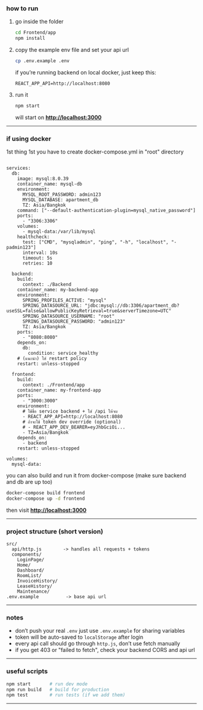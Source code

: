 ### how to run

1. go inside the folder

   ```bash
   cd Frontend/app
   npm install
   ```
2. copy the example env file and set your api url

   ```bash
   cp .env.example .env
   ```

   if you’re running backend on local docker, just keep this:

   ```
   REACT_APP_API=http://localhost:8080
   ```
3. run it

   ```bash
   npm start
   ```

   will start on **[http://localhost:3000](http://localhost:3000)**

---

### if using docker

1st thing 1st you have to create docker-compose.yml in "root" directory
```version: '3.8'

services:
  db:
    image: mysql:8.0.39
    container_name: mysql-db
    environment:
      MYSQL_ROOT_PASSWORD: admin123
      MYSQL_DATABASE: apartment_db
      TZ: Asia/Bangkok
    command: ["--default-authentication-plugin=mysql_native_password"]
    ports:
      - "3306:3306"
    volumes:
      - mysql-data:/var/lib/mysql
    healthcheck:
      test: ["CMD", "mysqladmin", "ping", "-h", "localhost", "-padmin123"]
      interval: 10s
      timeout: 5s
      retries: 10

  backend:
    build:
      context: ./Backend
    container_name: my-backend-app
    environment:
      SPRING_PROFILES_ACTIVE: "mysql"
      SPRING_DATASOURCE_URL: "jdbc:mysql://db:3306/apartment_db?useSSL=false&allowPublicKeyRetrieval=true&serverTimezone=UTC"
      SPRING_DATASOURCE_USERNAME: "root"
      SPRING_DATASOURCE_PASSWORD: "admin123"
      TZ: Asia/Bangkok
    ports:
      - "8080:8080"
    depends_on:
      db:
        condition: service_healthy
    # (แนะนำ) ใส่ restart policy
    restart: unless-stopped

  frontend:
    build:
      context: ./Frontend/app
    container_name: my-frontend-app
    ports:
      - "3000:3000"
    environment:
      # ใช้ชื่อ service backend + ใส่ /api ให้จบ
      - REACT_APP_API=http://localhost:8080
      # ถ้าจะใช้ token dev override (optional)
      # - REACT_APP_DEV_BEARER=eyJhbGciOi...
      - TZ=Asia/Bangkok
    depends_on:
      - backend
    restart: unless-stopped

volumes:
  mysql-data:
```

you can also build and run it from docker-compose
(make sure backend and db are up too)

```bash
docker-compose build frontend
docker-compose up -d frontend
```

then visit **[http://localhost:3000](http://localhost:3000)**

---

### project structure (short version)

```
src/
  api/http.js        -> handles all requests + tokens
  components/
    LoginPage/       
    Home/
    Dashboard/
    RoomList/
    InvoiceHistory/
    LeaseHistory/
    Maintenance/
.env.example          -> base api url
```

---

### notes

* don’t push your real `.env`
  just use `.env.example` for sharing variables
* token will be auto-saved to `localStorage` after login
* every api call should go through `http.js`, don’t use fetch manually
* if you get 403 or "failed to fetch", check your backend CORS and api url

---

### useful scripts

```bash
npm start       # run dev mode
npm run build   # build for production
npm test        # run tests (if we add them)
```

---
